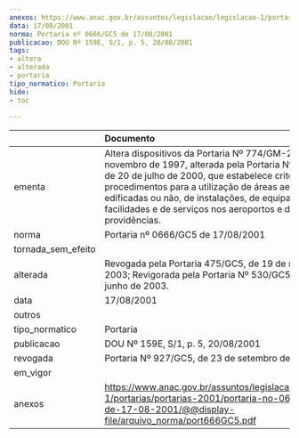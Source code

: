 ```yaml
---
anexos: https://www.anac.gov.br/assuntos/legislacao/legislacao-1/portarias/portarias-2001/portaria-no-0666-gc5-de-17-08-2001/@@display-file/arquivo_norma/port666GC5.pdf
data: 17/08/2001
norma: Portaria nº 0666/GC5 de 17/08/2001
publicacao: DOU Nº 159E, S/1, p. 5, 20/08/2001
tags:
- altera
- alterada
- portaria
tipo_normatico: Portaria
hide: 
- toc 
 
---
```


|                    | Documento                                                                                                                                                                                                                                                                                                                                         |
|:-------------------|:--------------------------------------------------------------------------------------------------------------------------------------------------------------------------------------------------------------------------------------------------------------------------------------------------------------------------------------------------|
| ementa             | Altera dispositivos da Portaria Nº 774/GM-2, de 13 de novembro de 1997, alterada pela Portaria Nº 456/GC-5, de 20 de julho de 2000, que estabelece critérios e procedimentos para a utilização de áreas aeroportuárias, edificadas ou não, de instalações, de equipamentos, de facilidades e de serviços nos aeroportos e dá outras providências. |
| norma              | Portaria nº 0666/GC5 de 17/08/2001                                                                                                                                                                                                                                                                                                                |
| tornada_sem_efeito |                                                                                                                                                                                                                                                                                                                                                   |
| alterada           | Revogada pela Portaria 475/GC5, de 19 de maio de 2003; Revigorada pela Portaria Nº 530/GC5, de 4 de junho de 2003.                                                                                                                                                                                                                                |
| data               | 17/08/2001                                                                                                                                                                                                                                                                                                                                        |
| outros             |                                                                                                                                                                                                                                                                                                                                                   |
| tipo_normatico     | Portaria                                                                                                                                                                                                                                                                                                                                          |
| publicacao         | DOU Nº 159E, S/1, p. 5, 20/08/2001                                                                                                                                                                                                                                                                                                                |
| revogada           | Portaria Nº 927/GC5, de 23 de setembro de 2009                                                                                                                                                                                                                                                                                                    |
| em_vigor           |                                                                                                                                                                                                                                                                                                                                                   |
| anexos             | https://www.anac.gov.br/assuntos/legislacao/legislacao-1/portarias/portarias-2001/portaria-no-0666-gc5-de-17-08-2001/@@display-file/arquivo_norma/port666GC5.pdf                                                                                                                                                                                  |